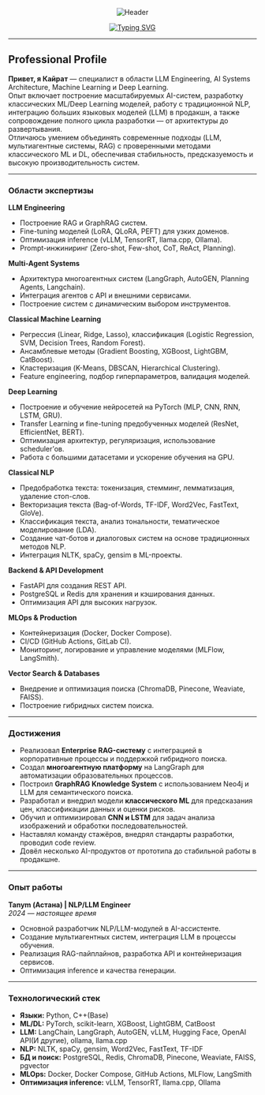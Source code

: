 <div align="center">

![Header](https://capsule-render.vercel.app/api?type=waving&color=gradient&customColorList=0,2,2,5,30&height=250&section=header&text=Кайрат%20Жаксылыков&fontSize=60&fontColor=fff&animation=fadeIn&fontAlignY=35&desc=%20ML/NLP/LLM%20Engineer%20%7C%20AI%20Systems%20Architect&descAlignY=55&descSize=18)

</div>

<div align="center">
  
[![Typing SVG](https://readme-typing-svg.herokuapp.com?font=Fira+Code&pause=1000&color=2E9EF7&center=true&vCenter=true&width=600&lines=ML/NLP+Engineer;Multi-Agent+Systems+Specialist;Production+AI+Applications;Enterprise+ML+Solutions)](https://git.io/typing-svg)

</div>

---

## Professional Profile

**Привет, я Кайрат** — специалист в области LLM Engineering, AI Systems Architecture, Machine Learning и Deep Learning.  
Опыт включает построение масштабируемых AI-систем, разработку классических ML/Deep Learning моделей, работу с традиционной NLP, интеграцию больших языковых моделей (LLM) в продакшн, а также сопровождение полного цикла разработки — от архитектуры до развертывания.  
Отличаюсь умением объединять современные подходы (LLM, мультиагентные системы, RAG) с проверенными методами классического ML и DL, обеспечивая стабильность, предсказуемость и высокую производительность систем.

---

### Области экспертизы

**LLM Engineering**
- Построение RAG и GraphRAG систем.
- Fine-tuning моделей (LoRA, QLoRA, PEFT) для узких доменов.
- Оптимизация inference (vLLM, TensorRT, llama.cpp, Ollama).
- Prompt-инжиниринг (Zero-shot, Few-shot, CoT, ReAct, Planning).

**Multi-Agent Systems**
- Архитектура многоагентных систем (LangGraph, AutoGEN, Planning Agents, Langchain).
- Интеграция агентов с API и внешними сервисами.
- Построение систем с динамическим выбором инструментов.

**Classical Machine Learning**
- Регрессия (Linear, Ridge, Lasso), классификация (Logistic Regression, SVM, Decision Trees, Random Forest).
- Ансамблевые методы (Gradient Boosting, XGBoost, LightGBM, CatBoost).
- Кластеризация (K-Means, DBSCAN, Hierarchical Clustering).
- Feature engineering, подбор гиперпараметров, валидация моделей.

**Deep Learning**
- Построение и обучение нейросетей на PyTorch (MLP, CNN, RNN, LSTM, GRU).
- Transfer Learning и fine-tuning предобученных моделей (ResNet, EfficientNet, BERT).
- Оптимизация архитектур, регуляризация, использование scheduler’ов.
- Работа с большими датасетами и ускорение обучения на GPU.

**Classical NLP**
- Предобработка текста: токенизация, стемминг, лемматизация, удаление стоп-слов.
- Векторизация текста (Bag-of-Words, TF-IDF, Word2Vec, FastText, GloVe).
- Классификация текста, анализ тональности, тематическое моделирование (LDA).
- Создание чат-ботов и диалоговых систем на основе традиционных методов NLP.
- Интеграция NLTK, spaCy, gensim в ML-проекты.

**Backend & API Development**
- FastAPI для создания REST API.
- PostgreSQL и Redis для хранения и кэширования данных.
- Оптимизация API для высоких нагрузок.

**MLOps & Production**
- Контейнеризация (Docker, Docker Compose).
- CI/CD (GitHub Actions, GitLab CI).
- Мониторинг, логирование и управление моделями (MLFlow, LangSmith).

**Vector Search & Databases**
- Внедрение и оптимизация поиска (ChromaDB, Pinecone, Weaviate, FAISS).
- Построение гибридных систем поиска.

---

### Достижения

- Реализовал **Enterprise RAG-систему** с интеграцией в корпоративные процессы и поддержкой гибридного поиска.
- Создал **многоагентную платформу** на LangGraph для автоматизации образовательных процессов.
- Построил **GraphRAG Knowledge System** с использованием Neo4j и LLM для семантического поиска.
- Разработал и внедрил модели **классического ML** для предсказания цен, классификации данных и оценки рисков.
- Обучил и оптимизировал **CNN и LSTM** для задач анализа изображений и обработки последовательностей.
- Наставлял команду стажёров, внедрял стандарты разработки, проводил code review.
- Довёл несколько AI-продуктов от прототипа до стабильной работы в продакшне.

---

### Опыт работы

**Tanym (Астана) | NLP/LLM Engineer**  
*2024 — настоящее время*  
- Основной разработчик NLP/LLM-модулей в AI-ассистенте.
- Создание мультиагентных систем, интеграция LLM в процессы обучения.
- Реализация RAG-пайплайнов, разработка API и контейнеризация сервисов.
- Оптимизация inference и качества генерации.

---

### Технологический стек

- **Языки:** Python, C++(Base)  
- **ML/DL:** PyTorch, scikit-learn, XGBoost, LightGBM, CatBoost  
- **LLM:** LangChain, LangGraph, AutoGEN, vLLM, Hugging Face, OpenAI API(И другие), ollama, llama.cpp  
- **NLP:** NLTK, spaCy, gensim, Word2Vec, FastText, TF-IDF  
- **БД и поиск:** PostgreSQL, Redis, ChromaDB, Pinecone, Weaviate, FAISS, pgvector  
- **MLOps:** Docker, Docker Compose, GitHub Actions, MLFlow, LangSmith  
- **Оптимизация inference:** vLLM, TensorRT, llama.cpp, Ollama

